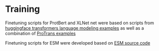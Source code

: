 # Training

Finetuning scripts for ProtBert and XLNet net were based on scripts from [huggingface transformers language modeling examples](https://github.com/huggingface/transformers/tree/master/examples/language-modeling) as well as a combination of [ProTrans examples](https://github.com/agemagician/ProtTrans)

Finetuning scripts for ESM were developed based on [ESM source code](https://github.com/facebookresearch/esm)